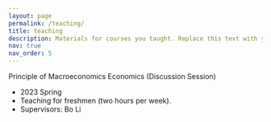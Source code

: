 ```yaml
---
layout: page
permalink: /teaching/
title: teaching
description: Materials for courses you taught. Replace this text with your description.
nav: true
nav_order: 5
---
```


Principle of Macroeconomics Economics (Discussion Session)

- 2023 Spring
- Teaching for freshmen (two hours per week).
- Supervisors: Bo Li

